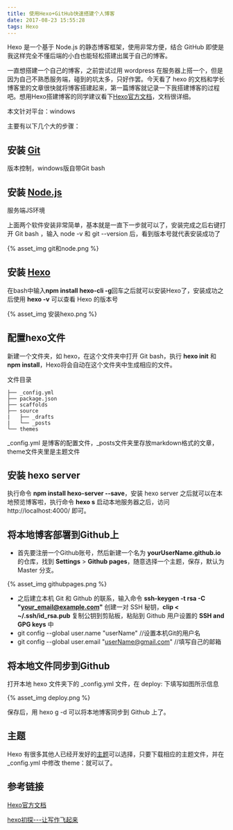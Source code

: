```yaml
---
title: 使用Hexo+GitHub快速搭建个人博客
date: 2017-08-23 15:55:28
tags: Hexo
---
```

Hexo 是一个基于 Node.js 的静态博客框架，使用非常方便，结合 GitHub 即使是我这样完全不懂后端的小白也能轻松搭建出属于自己的博客。

<!-- more -->

一直想搭建一个自己的博客，之前尝试过用 wordpress 在服务器上搭一个，但是因为自己不熟悉服务端，碰到的坑太多，只好作罢。今天看了 hexo 的文档和学长博客里的文章很快就将博客搭建起来，第一篇博客就记录一下我搭建博客的过程吧。想用Hexo搭建博客的同学建议看下[Hexo官方文档](https://hexo.io/zh-cn/docs/)，文档很详细。

本文针对平台：windows

主要有以下几个大的步骤：
## 安装 [Git](https://git-scm.com/)

版本控制，windows版自带Git bash

## 安装 [Node.js](https://nodejs.org/en/)

服务端JS环境

上面两个软件安装非常简单，基本就是一直下一步就可以了，安装完成之后右键打开 Git bash ，输入 node -v 和 git --version 后，看到版本号就代表安装成功了

{% asset_img git和node.png %}

## 安装 [Hexo](https://hexo.io/zh-cn/)
在bash中输入**npm install hexo-cli -g**回车之后就可以安装Hexo了，安装成功之后使用 **hexo -v** 可以查看 Hexo 的版本号

{% asset_img 安装hexo.png %}

## 配置hexo文件
新建一个文件夹，如 hexo，在这个文件夹中打开 Git bash，执行 **hexo init** 和**npm install**，Hexo将会自动在这个文件夹中生成相应的文件。

文件目录

    ├── _config.yml
    ├── package.json
    ├── scaffolds
    ├── source
    |   ├── _drafts
    |   └── _posts
    └── themes
_config.yml 是博客的配置文件，_posts文件夹里存放markdown格式的文章，theme文件夹里是主题文件
## 安装 hexo server
执行命令 **npm install hexo-server --save**，安装 hexo server 之后就可以在本地预览博客啦，执行命令 **hexo s** 启动本地服务器之后，访问 http://localhost:4000/ 即可。
## 将本地博客部署到Github上
- 首先要注册一个Github账号，然后新建一个名为 **yourUserName.github.io** 的仓库，找到 **Settings** > **Github pages**，随意选择一个主题，保存，默认为 Master 分支。

{% asset_img githubpages.png %}

- 之后建立本机 Git 和 Github 的联系，输入命令 **ssh-keygen -t rsa -C "your_email@example.com"** 创建一对 SSH 秘钥，**clip < ~/.ssh/id_rsa.pub** 复制公钥到剪贴板，粘贴到 Github 用户设置的 **SSH and GPG keys** 中
- git config --global user.name "userName" //设置本机Git的用户名
- git config --global user.email "userName@gmail.com" //填写自己的邮箱
## 将本地文件同步到Github
打开本地 hexo 文件夹下的 _config.yml 文件，在 deploy: 下填写如图所示信息

{% asset_img deploy.png %}

保存后，用 hexo g -d 可以将本地博客同步到 Github 上了。

## 主题
Hexo 有很多其他人已经开发好的[主题](https://hexo.io/themes/)可以选择，只要下载相应的主题文件，并在_config.yml 中修改 theme：就可以了。

## 参考链接
[Hexo官方文档](https://hexo.io/zh-cn/docs/index.html)

[hexo初探---让写作飞起来](http://djl.pub/2017/01/13/hexo初探---让写作飞起来/)